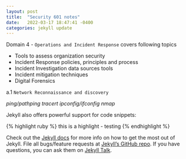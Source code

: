 ```yaml
---
layout: post
title:  "Security 601 notes"
date:   2022-03-17 18:47:41 -0400
categories: jekyll update
---
```

Domain 4 - `Operations and Incident Response` covers following topics

- Tools to assess organization security 
- Incident Response policies, principles and process 
- Incident Investigation data sources tools 
- Incident mitigation techniques 
- Digital Forensics

a.1 `Network Reconnaissance and discovery` 

_ping/pathping_
_tracert_
_ipconfig/ifconfig_
_nmap_

Jekyll also offers powerful support for code snippets:

{% highlight ruby %}
this is a highlight - testing
{% endhighlight %}

Check out the [Jekyll docs][jekyll-docs] for more info on how to get the most out of Jekyll. File all bugs/feature requests at [Jekyll’s GitHub repo][jekyll-gh]. If you have questions, you can ask them on [Jekyll Talk][jekyll-talk].

[jekyll-docs]: https://jekyllrb.com/docs/home
[jekyll-gh]:   https://github.com/jekyll/jekyll
[jekyll-talk]: https://talk.jekyllrb.com/

